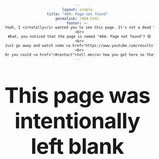 ```yaml
---
layout: simple
title: "404: Page not found"
permalink: /404.html
footer: >-
  Yeah, I <i>totally</i> wanted you to see this page. It's not a dead link.
  <br>
  What, you noticed that the page is named "404: Page not found"? 😰
  <br>
  Just go away and watch some <a href="https://www.youtube.com/results?search_query=funny+cat+video" title="You know you want to click this link. Why else would you hover over it?">funny cat videos</a>.
  <br>
  Or you could <a href="/#contact">tell me</a> how you got here so that I can try to fix it.
---
```


<style type="text/css" media="screen">
  body {
    text-align: center;
  }
  h1 {
    margin: 70px 0;
    font-size: 5em;
    line-height: 1.2;
    letter-spacing: -1px;
  }
  .site-footer {
    color: gray;
  }
</style>

<h1>This page was intentionally left blank</h1>
